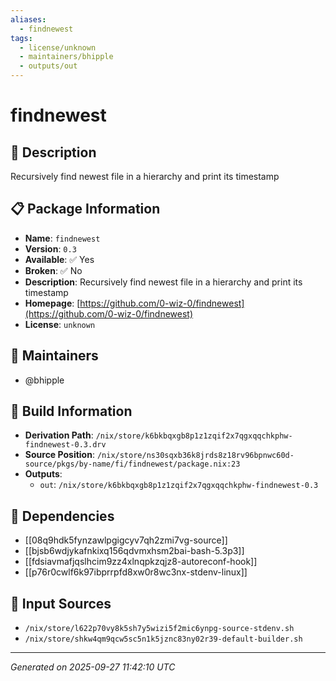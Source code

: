 ```yaml
---
aliases:
  - findnewest
tags:
  - license/unknown
  - maintainers/bhipple
  - outputs/out
---
```


# findnewest

## 📝 Description

Recursively find newest file in a hierarchy and print its timestamp

## 📋 Package Information

- **Name**: `findnewest`
- **Version**: `0.3`
- **Available**: ✅ Yes
- **Broken**: ✅ No
- **Description**: Recursively find newest file in a hierarchy and print its timestamp
- **Homepage**: [https://github.com/0-wiz-0/findnewest](https://github.com/0-wiz-0/findnewest)
- **License**: `unknown`
## 👥 Maintainers

- @bhipple


## 🔧 Build Information

- **Derivation Path**: `/nix/store/k6bkbqxgb8p1z1zqif2x7qgxqqchkphw-findnewest-0.3.drv`
- **Source Position**: `/nix/store/ns30sqxb36k8jrds8z18rv96bpnwc60d-source/pkgs/by-name/fi/findnewest/package.nix:23`
- **Outputs**:
  - `out`:  `/nix/store/k6bkbqxgb8p1z1zqif2x7qgxqqchkphw-findnewest-0.3`

## 🔗 Dependencies

- [[08q9hdk5fynzawlpgigcyv7qh2zmi7vg-source]]
- [[bjsb6wdjykafnkixq156qdvmxhsm2bai-bash-5.3p3]]
- [[fdsiavmafjqslhcim9zz4xlnqpkzqjz8-autoreconf-hook]]
- [[p76r0cwlf6k97ibprrpfd8xw0r8wc3nx-stdenv-linux]]

## 📁 Input Sources

- `/nix/store/l622p70vy8k5sh7y5wizi5f2mic6ynpg-source-stdenv.sh`
- `/nix/store/shkw4qm9qcw5sc5n1k5jznc83ny02r39-default-builder.sh`

---
*Generated on 2025-09-27 11:42:10 UTC*
